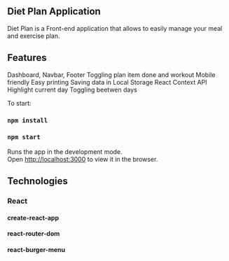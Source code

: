 ## Diet Plan Application
Diet Plan is a Front-end application that allows to easily manage your meal and exercise plan.

## Features
  Dashboard, Navbar, Footer
  Toggling plan item done and workout
  Mobile friendly
  Easy printing
  Saving data in Local Storage
  React Context API
  Highlight current day
  Toggling beetwen days

To start:
### `npm install`
### `npm start`

Runs the app in the development mode.<br />
Open [http://localhost:3000](http://localhost:3000) to view it in the browser.

## Technologies
### React
#### create-react-app
#### react-router-dom
#### react-burger-menu